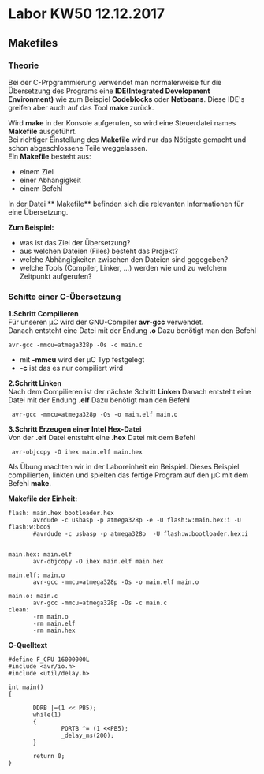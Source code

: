 # Labor KW50 12.12.2017  

## Makefiles  
### Theorie  
Bei der C-Prpgrammierung verwendet man normalerweise für die Übersetzung des Programs eine **IDE(Integrated Development Environment)** wie zum Beispiel **Codeblocks** oder **Netbeans**. Diese IDE's greifen aber auch auf das Tool **make** zurück.  

Wird **make** in der Konsole aufgerufen, so wird eine Steuerdatei names **Makefile** ausgeführt.  
Bei richtiger Einstellung des **Makefile** wird nur das Nötigste gemacht und schon abgeschlossene Teile weggelassen.  
Ein **Makefile** besteht aus:  
* einem Ziel  
* einer Abhängigkeit  
* einem Befehl  

In der Datei ** Makefile** befinden sich die relevanten Informationen für eine Übersetzung. 

**Zum Beispiel:**  

* was ist das Ziel der Übersetzung?  
* aus welchen Dateien (Files) besteht das Projekt?  
* welche Abhängigkeiten zwischen den Dateien sind gegegeben?  
* welche Tools (Compiler, Linker, ...) werden wie und zu welchem Zeitpunkt aufgerufen?   
 
 ### Schitte einer C-Übersetzung  
 
 **1.Schritt Compilieren**  
 Für unseren µC wird der GNU-Compiler **avr-gcc** verwendet.  
 Danach entsteht eine Datei mit der Endung **.o**
 Dazu benötigt man den Befehl   
 ```
 avr-gcc -mmcu=atmega328p -Os -c main.c
 ```  
 * mit **-mmcu** wird der µC Typ festgelegt  
 *  **-c** ist das es nur compiliert wird   
 
 **2.Schritt Linken**  
 Nach dem Compilieren ist der nächste Schritt **Linken** 
 Danach entsteht eine Datei mit der Endung **.elf**
 Dazu benötigt man den Befehl    
```
 avr-gcc -mmcu=atmega328p -Os -o main.elf main.o
 ```  
 **3.Schritt Erzeugen einer Intel Hex-Datei**  
 Von der **.elf** Datei entsteht eine **.hex**  Datei mit dem Befehl  
 ```
  avr-objcopy -O ihex main.elf main.hex
 ```    
 
 Als Übung machten wir in der Laboreinheit ein Beispiel. Dieses Beispiel compilierten, linkten und spielten das fertige Program auf den µC mit dem Befehl **make**.  
 
 **Makefile der Einheit:**
 ```  
 flash: main.hex bootloader.hex
        avrdude -c usbasp -p atmega328p -e -U flash:w:main.hex:i -U flash:w:boo$
        #avrdude -c usbasp -p atmega328p  -U flash:w:bootloader.hex:i


main.hex: main.elf
        avr-objcopy -O ihex main.elf main.hex

main.elf: main.o
        avr-gcc -mmcu=atmega328p -Os -o main.elf main.o

main.o: main.c
        avr-gcc -mmcu=atmega328p -Os -c main.c
clean: 
        -rm main.o
        -rm main.elf
        -rm main.hex
 ```
 **C-Quelltext**  
 ```  
 #define F_CPU 16000000L
#include <avr/io.h>
#include <util/delay.h>

int main()
{

        DDRB |=(1 << PB5);
        while(1)
        {
                PORTB ^= (1 <<PB5);
                _delay_ms(200);
        }

        return 0;
}
```  
